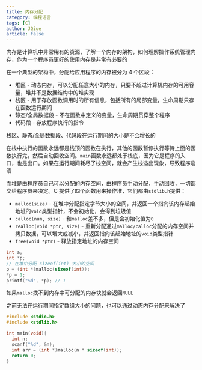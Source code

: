 ```yaml
---
title: 内存分配
category: 编程语言
tags: [C]
author: JQiue
article: false
---
```


内存是计算机中非常稀有的资源，了解一个内存的架构，如何理解操作系统管理内存，作为一个程序员更好的使用内存是非常有必要的

在一个典型的架构中，分配给应用程序的内存被分为 4 个区段：

+ 堆区 - 动态内存，可以分配任意大小的内存，只要不超过计算机内存的可用容量，堆并不是数据结构中的堆实现
+ 栈区 - 用于存放函数调用时的所有信息，包括所有的局部变量，生命周期只存在函数运行期间
+ 静态/全局数据段 - 不在函数中定义的变量，生命周期贯穿整个程序
+ 代码段 - 存放程序执行的指令

栈区、静态/全局数据段、代码段在运行期间的大小是不会增长的

在栈中执行的函数永远都是栈顶的函数在执行，其他的函数暂停执行等待上面的函数执行完，然后自动回收空间。`main`函数永远都处于栈底，因为它是程序的入口，也是出口。如果在运行期间耗尽了栈空间，就会产生栈溢出现象，导致程序崩溃

而堆是由程序员自己可以分配的内存空间，由程序员手动分配，手动回收，一切都交给程序员来决定。C 提供了四个函数用来操作堆，它们都由`stdlib.h`提供：

+ `malloc(size)` - 在堆中分配指定字节大小的空间，并返回一个指向该内存起始地址的`void`类型指针，不会初始化，会得到垃圾值
+ `calloc(num, size)` - 和`malloc`差不多，但是会初始化值为`0`
+ `realloc(void *ptr, size)` - 重新分配通过`malloc/calloc`分配的内存空间并拷贝数据，可以增大或减小，并返回指向该起始地址的`void`类型指针
+ `free(void *ptr)` - 释放指定地址的内存空间

```c
int a;
int *p;
// 在堆中分配 sizeof(int) 大小的空间
p = (int *)malloc(sizeof(int));
*p = 1;
printf("%d", *p); // 1
```

如果`malloc`找不到内存中可分配的内存块就会返回`NULL`

之前无法在运行期间指定数组大小的问题，也可以通过动态内存分配来解决了

```c
#include <stdio.h>
#include <stdlib.h>

int main(void){
  int n;
  scanf("%d", &n);
  int arr = (int *)malloc(n * sizeof(int));
  return 0;
}
```